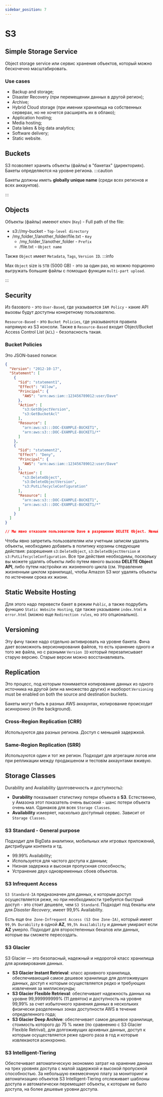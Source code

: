 ```yaml
---
sidebar_position: 7
---
```

# S3
## Simple Storage Service
Object storage service или сервис хранения объектов, который можно бескочечно масштабировать.
### Use cases
- Backup and storage;
- Disaster Recovery (при перемещении данных в другой регион);
- Archive;
- Hybrid Cloud storage (при имении хранилища на собственных серверах, но не хочется расширять их в облако);
- Application hosting;
- Media hosting;
- Data lakes & big data analytics;
- Software delivery;
- Static website.

## Buckets
S3 позволяет хранить объекты (файлы) в "бакетах" (директориях). Бакеты определяются на уровне региона.
:::caution

Бакеты должны иметь **globally unique name** (среди всех регионов и всех аккаунтов).

:::

## Objects
Объекты (файлы) имееют ключ (`Key`) - Full path of the file:
* s3://my-bucket - `Top-level directory`
* /my_folder_1/another_folder/file.txt - `Key`
  * /my_folder_1/another_folder - `Prefix`
  * /file.txt - `Object name`

Также `Object` имеет `Metadata`, `Tags`, `Version ID`.
:::info

Max `Object` size is `5TB` (5000 GB) - это за один раз, но можно порционно выгружать большие файлы с помощью функции `multi-part upload`.

:::

## Security 
Из базового - это `User-Based`, где указывается `IAM Policy` - какие API вызовы будут доступны конкретному пользователю.

`Resource-Based` - это `Bucket Policies`, где указываются правила напрямую из S3 консоли. Также в `Resource-Based` входит Object/Bucket Access Control List (`ACL`) - безопасность такая.
### Bucket Policies
Это JSON-based полиси:
```json
{
  "Version": "2012-10-17",
  "Statement": [
    {
      "Sid": "statement1",
      "Effect": "Allow",
      "Principal": {
        "AWS": "arn:aws:iam::123456789012:user/Dave"
      },
      "Action": [
        "s3:GetObjectVersion",
        "s3:GetBucketAcl"
      ],
      "Resource": [
        "arn:aws:s3:::DOC-EXAMPLE-BUCKET1",
	 	"arn:aws:s3:::DOC-EXAMPLE-BUCKET1/*"
      ]
    },
    {
      "Sid": "statement2",
      "Effect": "Deny",
      "Principal": {
        "AWS": "arn:aws:iam::123456789012:user/Dave"
      },
      "Action": [
        "s3:DeleteObject",
        "s3:DeleteObjectVersion",
        "s3:PutLifecycleConfiguration"
      ],
      "Resource": [
        "arn:aws:s3:::DOC-EXAMPLE-BUCKET1",
	    "arn:aws:s3:::DOC-EXAMPLE-BUCKET1/*"
      ]
    }
  ]
}

// Мы явно отказали пользователю Dave в разрешении DELETE Object. Явный отказ всегда заменяет любое другое предоставленное разрешение.
```
Чтобы явно запретить пользователям или учетным записям удалять объекты, необходимо добавить в политику корзины следующие действия: разрешения `s3:DeleteObject`, `s3:DeleteObjectVersion` и `s3:PutLifecycleConfiguration`. Все три действия необходимы, поскольку вы можете удалять объекты либо путем явного вызова **DELETE Object API**, либо путем настройки их жизненного цикла (см. Управление жизненным циклом хранилища), чтобы Amazon S3 мог удалять объекты по истечении срока их жизни.

## Static Website Hosting
Для этого надо перевести бакет в режим `Public`, а также подрубить функцию `Static Website Hosting`, где также указываем `index.html` и `error.html` (можно еще `Redirection rules`, но это опционально).

## Versioning
Эту фичу также надо отдельно активировать на уровне бакета. Фича дает возможноть версионирования файлов, то есть хранение одного и того же файла, но с разными `Version ID` который перезаписывает старую версию. Старые версии можно восстанавливать.

## Replication
Это процесс, под которым понимается копирование данных из одного источника на другой (или на множество других) и наоборот.`Versioning` must be enabled on both the source and destination buckets.

Бакеты могут быть в разных AWS аккаунтах, копирование происходит асинхронно (in the background).

### Cross-Region Replication (CRR)
Используются два разных региона. Доступ с меньшей задержкой.

### Same-Region Replication (SRR)
Используются один и тот же регион. Подходит для агрегации логов или при репликации между продакшеном и тестовім аккаунтами вживую.

## Storage Classes
Durability and Availability (долговечность и доступность):
- **Durability** показывает статистику потери объекта в **S3**. Естественно, у Амазона этот показатель очень высокий - шанс потери объекта очень мал. Одинаков для всех `Storage Classes`.
- **Availability** измеряет, насколько доступный сервис. Зависит от `Storage Classes`.

### S3 Standard - General purpose
Подходит для BigData аналитики, мобильных или игровых приложений, дистрибуции контента и тд.
- 99.99% Availability;
- Используется для частого доступа к данным;
- Низная задержка и высокая пропускная способность;
- Устранение двух одновременных сбоев объектов.

### S3 Infrequent Access
`S3 Standard-IA` предназначен для данных, к которым доступ осуществляется реже, но при необходимости требуется быстрый доступ - это стоит дешевле, чем `S3 Standard`. Подходит под бекапы или для *Disaster Recovery*, имеет 99,9% Availability.

Есть еще `One Zone-Infrequent Access (S3 One Zone-IA)`, который имеет `99,9% Durability` в одной **AZ**, `99,5% Availability` и данные умирают если **AZ** умерло. Подходит для второстепенных бекапов или данных, которые вы сможете пересоздать.

### S3 Glacier
S3 Glacier — это безопасный, надежный и недорогой класс хранилища для архивирования данных.

- **S3 Glacier Instant Retrieval**: класс архивного хранилища, обеспечивающий самое дешевое хранилище для долгоживущих данных, доступ к которым осуществляется редко и требующих извлечения за миллисекунды;
- **S3 Glacier Flexible Retrieval**: обеспечивает надежность данных на уровне 99,999999999% (11 девяток) и доступность на уровне 99,99% за счет избыточного хранения данных в нескольких физически разделенных зонах доступности AWS в течение определенного года;
- **S3 Glacier Deep Archive**: обеспечивает самое дешевое хранилище, стоимость которого до 75 % ниже (по сравнению с S3 Glacier Flexible Retrival), для долгоживущих архивных данных, доступ к которым осуществляется реже одного раза в год и которые извлекаются асинхронно.

### S3 Intelligent-Tiering
Обеспечивает автоматическую экономию затрат на хранение данных на трех уровнях доступа с малой задержкой и высокой пропускной способностью. За небольшую ежемесячную плату за мониторинг и автоматизацию объектов S3 Intelligent-Tiering отслеживает шаблоны доступа и автоматически перемещает объекты, к которым не было доступа, на более дешевые уровни доступа.